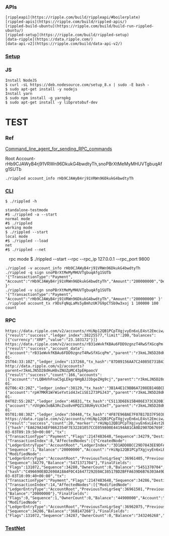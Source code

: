 ### APIs

    [rippleapi](https://ripple.com/build/rippleapi/#boilerplate)
    [rippled-apis](https://ripple.com/build/rippled-apis/)
    [rippled-build-ubuntu](https://ripple.com/build/build-run-rippled-ubuntu/)
    [rippled-setup](https://ripple.com/build/rippled-setup)
    [data-ripple](https://data.ripple.com/)
    [data-api-v2](https://ripple.com/build/data-api-v2/)

### [Setup](https://ripple.com/build/rippled-setup)

    

### JS

    Install NodeJS
    $ curl -sL https://deb.nodesource.com/setup_8.x | sudo -E bash -
    $ sudo apt-get install -y nodejs
    Install yarn
    $ sudo npm install -g yarnpkg
    $ sudo apt-get install -y libprotobuf-dev
    
# TEST

### Ref

   []()

   [Command_line_agent_for_sending_RPC_commands](https://wiki.ripple.com/Rippled#Command_line_agent_for_sending_RPC_commands)

   Root Account-rHb9CJAWyB4rj91VRWn96DkukG4bwdtyTh,snoPBrXtMeMyMHUVTgbuqAfg1SUTb
    
    ./rippled account_info rHb9CJAWyB4rj91VRWn96DkukG4bwdtyTh

### [CLI](https://wiki.ripple.com/Sending_RPC_Commands)

    $ ./rippled -h
    
    standalone-testmode
    #$ ./rippled -a --start
    normal mode
    #$ ./rippled
    working mode
    $ ./rippled --start
    local mode
    #$ ./rippled --load
    net
    #$ ./rippled --net
    rpc mode
    $ ./rippled --start --rpc --rpc_ip 127.0.0.1 --rpc_port 9800
    
    ./rippled -v account_info rHb9CJAWyB4rj91VRWn96DkukG4bwdtyTh
    ./rippled -q sign snoPBrXtMeMyMHUVTgbuqAfg1SUTb '{"TransactionType":"Payment",  "Account":"rHb9CJAWyB4rj91VRWn96DkukG4bwdtyTh","Amount":"200000000","Destination":"r3kmLJN5D28dHuH8vZNUZpMC43pEHpaocV" }'
    ./rippled -v sign snoPBrXtMeMyMHUVTgbuqAfg1SUTb '{"TransactionType":"Payment",  "Account":"rHb9CJAWyB4rj91VRWn96DkukG4bwdtyTh","Amount":"200000000" }'
    ./rippled account_tx r9DsFqNqLaMs5yBmhzUK7G9pCTSb9w3xoj 1 100000 100 count
    
### RPC
    
    https://data.ripple.com/v2/accounts/rHiNp12QB1PCpTXgjvyEn6xLE4st2Emciw/balances
    {"result":"success","ledger_index":38225577,"limit":200,"balances":[{"currency":"XRP","value":"23.103172"}]}
    https://data.ripple.com/v2/accounts/rB31eWvkfKBAu6FDD9zgnzT4RwSfXGcqPm
    {"result":"success","account_data":{"account":"rB31eWvkfKBAu6FDD9zgnzT4RwSfXGcqPm","parent":"r3kmLJN5D28dHuH8vZNUZpMC43pEHpaocV","initial_balance":"10000.0","inception":"2013-01-25T04:33:10Z","ledger_index":137268,"tx_hash":"87D89156AA7C24085E731B43A032B017567F53FBBB976464A69AB546E9FFDBBC"}}
    http://data.ripple.com/v2/accounts?parent=r3kmLJN5D28dHuH8vZNUZpMC43pEHpaocV
    {"result":"success","count":166,"accounts":[{"account":"rLQBHVhFnaC5gLEkgr6HgBJJ3bgeZHg9cj","parent":"r3kmLJN5D28dHuH8vZNUZpMC43pEHpaocV","initial_balance":"10000.0","inception":"2013-01-02T06:43:20Z","ledger_index":38129,"tx_hash":"3B1A4E1C9BB6A7208EB146BCDB86ECEA6068ED01466D933528CA2B4C64F753EF"},{"account":"rpH7MKR1WrWieYxtid4JxCiSE1273PGJ43","parent":"r3kmLJN5D28dHuH8vZNUZpMC43pEHpaocV","initial_balance":"10000.0","inception":"2013-01-04T02:55:20Z","ledger_index":46831,"tx_hash":"C5113D6E615B486E373C820B1D04FD32A3153AA53C2C6D6068CBE6481ABAC9C5"},{"account":"rUVgWx3oBA3RcZso8vHPQZ138UHyVcX3eT","parent":"r3kmLJN5D28dHuH8vZNUZpMC43pEHpaocV","initial_balance":"10000.0","inception":"2013-01-05T01:08:30Z","ledger_index":50448,"tx_hash":"4F87E96BAE7F07B17D37F5038DD71DB84670DCB1376D5950C90038DC548D6AAA"},]}
    https://data.ripple.com/v2/accounts/rHiNp12QB1PCpTXgjvyEn6xLE4st2Emciw/transactions
    {"result":"success","count":20,"marker":"rHiNp12QB1PCpTXgjvyEn6xLE4st2Emciw|20180310144632|000037129626|00010","transactions":[{"hash":"EA629A34EF9862354F7E32281057CCE059800E44194A81CA0D2907D6769F121C","ledger_index":36961501,"date":"2018-03-03T09:19:50+00:00","tx":{"TransactionType":"Payment","Flags":2147483648,"Sequence":34279,"DestinationTag":123456,"Amount":"20000000","Fee":"1000","SigningPubKey":"02820C6D08111F0AE73F1ED0463C5B50D0E45BF3DB4A36B1FCF5B2C8FBD9BB3EE6","TxnSignature":"30440220040850DDACEE2EE14971E387850FE15534F092C211BF05490C69FBD87C0AF05802206A789D8E950EBAB3AADB1C68CE303368D3935FD97B17194E3654979D767B37EB","Account":"rfexLLNpC6dqyLagjV439EyvfqdYNHsWSH","Destination":"rHiNp12QB1PCpTXgjvyEn6xLE4st2Emciw"},"meta":{"TransactionIndex":8,"AffectedNodes":[{"CreatedNode":{"LedgerEntryType":"AccountRoot","LedgerIndex":"3D1ADD8BCC29D7843EE9DFAD662069A1C36CE1F2F193D738E6285D38C9EE13B2","NewFields":{"Sequence":1,"Balance":"20000000","Account":"rHiNp12QB1PCpTXgjvyEn6xLE4st2Emciw"}}},{"ModifiedNode":{"LedgerEntryType":"AccountRoot","PreviousTxnLgrSeq":36961405,"PreviousTxnID":"B5AF13D7DC8EF8AEB824EDE1132F40FDCDD154D555DC2FAE9E98366E5BF443C0","LedgerIndex":"74A1C26DB171CE0528DA9230BA0E567BB6023FD07C6544BAC97E953605760CB8","PreviousFields":{"Sequence":34279,"Balance":"5471371704"},"FinalFields":{"Flags":131072,"Sequence":34280,"OwnerCount":0,"Balance":"5451370704","Account":"rfexLLNpC6dqyLagjV439EyvfqdYNHsWSH"}}}],"TransactionResult":"tesSUCCESS","delivered_amount":"20000000"}},{"hash":"C496690E8D2698A18A4F0C416477292E0AC38517BD2BFFA639D6B76303A49D84","ledger_index":36962297,"date":"2018-03-03T10:09:40+00:00","tx":{"TransactionType":"Payment","Flags":2147483648,"Sequence":34286,"DestinationTag":234567,"Amount":"24900000","Fee":"1000","SigningPubKey":"02820C6D08111F0AE73F1ED0463C5B50D0E45BF3DB4A36B1FCF5B2C8FBD9BB3EE6","TxnSignature":"3044022009608370F94ED769AFD4D2DC9AB18F3C5E6CD5683151360FFBD1A5DC336A866D022009E49E1E356451BADC672EB69262EEEFE75D4C7A8F0ACDE7B22C94F2DA36BFAC","Account":"rfexLLNpC6dqyLagjV439EyvfqdYNHsWSH","Destination":"rHiNp12QB1PCpTXgjvyEn6xLE4st2Emciw"},"meta":{"TransactionIndex":14,"AffectedNodes":[{"ModifiedNode":{"LedgerEntryType":"AccountRoot","PreviousTxnLgrSeq":36961501,"PreviousTxnID":"EA629A34EF9862354F7E32281057CCE059800E44194A81CA0D2907D6769F121C","LedgerIndex":"3D1ADD8BCC29D7843EE9DFAD662069A1C36CE1F2F193D738E6285D38C9EE13B2","PreviousFields":{"Balance":"20000000"},"FinalFields":{"Flags":0,"Sequence":1,"OwnerCount":0,"Balance":"44900000","Account":"rHiNp12QB1PCpTXgjvyEn6xLE4st2Emciw"}}},{"ModifiedNode":{"LedgerEntryType":"AccountRoot","PreviousTxnLgrSeq":36962075,"PreviousTxnID":"42D5CED558F31C43CB47CFAEB84D2AE9E4C8F4BD16972A19768E7A72C73E592A","LedgerIndex":"74A1C26DB171CE0528DA9230BA0E567BB6023FD07C6544BAC97E953605760CB8","PreviousFields":{"Sequence":34286,"Balance":"368147268"},"FinalFields":{"Flags":131072,"Sequence":34287,"OwnerCount":0,"Balance":"343246268","Account":"rfexLLNpC6dqyLagjV439EyvfqdYNHsWSH"}}}],"TransactionResult":"tesSUCCESS","delivered_amount":"24900000"}}]}
    
### [TestNet](https://ripple.com/build/xrp-test-net/)
